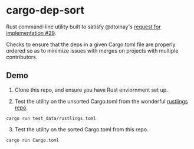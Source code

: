 # cargo-dep-sort

Rust command-line utility built to satisfy @dtolnay's [request for implementation #29](https://github.com/dtolnay/request-for-implementation/issues/29).

Checks to ensure that the deps in a given Cargo.toml file are properly ordered so as to minimize issues with merges on projects with multiple contributors.

## Demo

1) Clone this repo, and ensure you have Rust enviornment set up.

2) Test the utility on the unsorted Cargo.toml from the wonderful [rustlings repo](https://github.com/rust-lang/rustlings/).

```
cargo run test_data/rustlings.toml
```

3) Test the utility on the sorted Cargo.toml from this repo.

```
cargo run Cargo.toml
```

